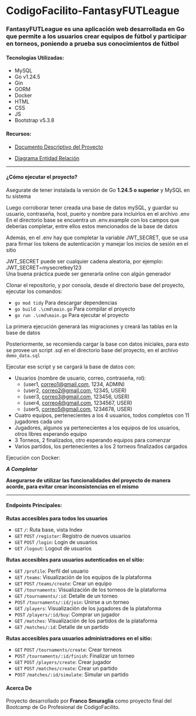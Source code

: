 # CodigoFacilito-FantasyFUTLeague
### FantasyFUTLeague es una aplicación web desarrollada en Go que permite a los usuarios crear equipos de fútbol y participar en torneos, poniendo a prueba sus conocimientos de fútbol
#### Tecnologías Utilizadas:
- MySQL
- Go v1.24.5
- Gin
- GORM
- Docker
- HTML
- CSS
- JS
- Bootstrap v5.3.8


#### Recursos:

- [Documento Descriptivo del Proyecto](https://drive.google.com/file/d/1ttLDvZNhPOjZ3KeqOgL5v0HRUttHYi9B/view?usp=sharing)

- [Diagrama Entidad Relación](https://lucid.app/lucidchart/64f63ea2-13c1-47ac-a77c-148002265621/edit?viewport_loc=327%2C-3%2C1707%2C838%2C0_0&invitationId=inv_bbea07bb-8f97-4eee-b473-82346bf3e7c9)

---

#### ¿Cómo ejecutar el proyecto?

Asegurate de tener instalada la versión de Go **1.24.5 o superior** y MySQL en tu sistema

Luego corroborar tener creada una base de datos mySQL, y guardar su usuario, contraseña, host, puerto y nombre para incluirlos en el archivo .env
En el directorio base se encuentra un .env.example con los campos que deberías completar, entre ellos estos mencionados de la base de datos

Además, en el .env hay que completar la variable JWT_SECRET, que se usa para firmar los tokens de autenticación y manejar los inicios de sesión en el sitio

JWT_SECRET puede ser cualquier cadena aleatoria, por ejemplo:
JWT_SECRET=mysecretkey123  
Una buena práctica puede ser generarla online con algún generador

Clonar el repositorio, y por consola, desde el directorio base del proyecto, ejecutar los comandos:
- `go mod tidy` Para descargar dependencias
- `go build .\cmd\main.go` Para compilar el proyecto
- `go run .\cmd\main.go` Para ejecutar el proyecto

La primera ejecución generará las migraciones y creará las tablas en la base de datos

Posteriormente, se recomienda cargar la base con datos iniciales, para esto se provee un script .sql en el directorio base del proyecto, en el archivo `demo_data.sql`

Ejecutar ese script y se cargará la base de datos con:
- Usuarios (nombre de usuario, correo, contraseña, rol):
  - (user1, correo1@gmail.com, 1234, ADMIN)
  - (user2, correo2@gmail.com, 12345, USER)
  - (user3, correo3@gmail.com, 123456, USER)
  - (user4, correo4@gmail.com, 1234567, USER)
  - (user5, correo5@gmail.com, 1234678, USER)
- Cuatro equipos, pertenecientes a los 4 usuarios, todos completos con 11 jugadores cada uno
- Jugadores, algunos ya pertenecientes a los equipos de los usuarios, otros libres esperando equipo
- 3 Torneos, 2 finalizados, otro esperando equipos para comenzar
- Varios partidos, los pertenecientes a los 2 torneos finalizados cargados

Ejecución con Docker:

***A Completar***

**Asegurarse de utilizar las funcionalidades del proyecto de manera acorde, para evitar crear inconsistencias en el mismo**

---

#### Endpoints Principales:

**Rutas accesibles para todos los usuarios**

- `GET` `/`: Ruta base, vista Index  
- `GET` `POST` `/register`: Registro de nuevos usuarios  
- `GET` `POST` `/login`: Login de usuarios  
- `GET` `/logout`: Logout de usuarios  

**Rutas accesibles para usuarios autenticados en el sitio:**

- `GET` `/profile`: Perfil del usuario  
- `GET` `/teams`: Visualización de los equipos de la plataforma  
- `GET` `POST` `/teams/create`: Crear un equipo  
- `GET` `/tournaments`: Visualización de los torneos de la plataforma  
- `GET` `/tournaments/:id`: Detalle de un torneo  
- `POST` `/tournaments/:id/join`: Unirse a un torneo  
- `GET` `/players`: Visualización de los jugadores de la plataforma  
- `POST` `/players/:id/buy`: Comprar un jugador  
- `GET` `/matches`: Visualización de los partidos de la plataforma  
- `GET` `/matches/:id`: Detalle de un partido

**Rutas accesibles para usuarios administradores en el sitio:**

- `GET` `POST` `/tournaments/create`: Crear torneos  
- `POST` `/tournaments/:id/finish`: Finalizar un torneo  
- `GET` `POST` `/players/create`: Crear jugador  
- `GET` `POST` `/matches/create`: Crear un partido  
- `POST` `/matches/:id/simulate`: Simular un partido

#### Acerca De
Proyecto desarrollado por **Franco Smuraglia** como proyecto final del Bootcamp de Go Profesional de CodigoFacilito.
